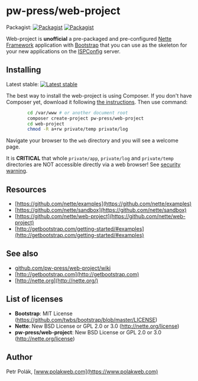 # pw-press/web-project

Packagist:
[![Packagist](https://img.shields.io/packagist/dm/pw-press/web-project.svg)](https://packagist.org/packages/pw-press/web-project)
[![Packagist](https://img.shields.io/packagist/dt/pw-press/web-project.svg)](https://packagist.org/packages/pw-press/web-project)

Web-project is **unofficial** a pre-packaged and pre-configured [Nette Framework](http://nette.org) application with [Bootstrap](http://getbootstrap.com/)
that you can use as the skeleton for your new applications on the [ISPConfig](http://www.ispconfig.org) server.


## Installing

Latest stable: [![Latest stable](https://img.shields.io/packagist/v/pw-press/web-project.svg?style=plastic)](https://github.com/pw-press/web-project/releases)

The best way to install the web-project is using Composer. If you don't have Composer yet, download
it following [the instructions](http://doc.nette.org/composer). Then use command:

```bash
		cd /var/www # or another document root 
		composer create-project pw-press/web-project
		cd web-project
		chmod -R a+rw private/temp private/log
```

Navigate your browser to the `web` directory and you will see a welcome page.

It is **CRITICAL** that whole `private/app`, `private/log` and `private/temp` directories are NOT accessible
directly via a web browser! See [security warning](http://nette.org/security-warning).


## Resources

- [https://github.com/nette/examples](https://github.com/nette/examples)
- [https://github.com/nette/sandbox](https://github.com/nette/sandbox)
- [https://github.com/nette/web-project](https://github.com/nette/web-project)
- [http://getbootstrap.com/getting-started/#examples](http://getbootstrap.com/getting-started/#examples)


## See also

- [github.com/pw-press/web-project/wiki](https://github.com/pw-press/web-project/wiki)
- [http://getbootstrap.com](http://getbootstrap.com)
- [http://nette.org](http://nette.org/)


## List of licenses

- **Bootstrap**: MIT License (https://github.com/twbs/bootstrap/blob/master/LICENSE)
- **Nette**: New BSD License or GPL 2.0 or 3.0 (http://nette.org/license)
- **pw-press/web-project**: New BSD License or GPL 2.0 or 3.0 (http://nette.org/license)


## Author

Petr Polák, [www.polakweb.com](https://www.polakweb.com)
